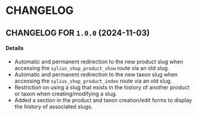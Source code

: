 # CHANGELOG

## CHANGELOG FOR `1.0.0` (2024-11-03)

#### Details

- Automatic and permanent redirection to the new product slug when accessing the `sylius_shop_product_show` route via an old slug.
- Automatic and permanent redirection to the new taxon slug when accessing the `sylius_shop_product_index` route via an old slug.
- Restriction on using a slug that exists in the history of another product or taxon when creating/modifying a slug.
- Added a section in the product and taxon creation/edit forms to display the history of associated slugs.
